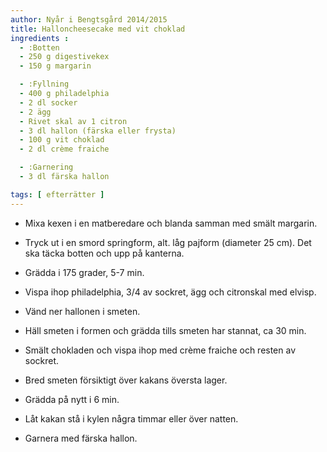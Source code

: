 ```yaml
---
author: Nyår i Bengtsgård 2014/2015
title: Halloncheesecake med vit choklad
ingredients :
  - :Botten
  - 250 g digestivekex
  - 150 g margarin

  - :Fyllning
  - 400 g philadelphia
  - 2 dl socker
  - 2 ägg
  - Rivet skal av 1 citron
  - 3 dl hallon (färska eller frysta)
  - 100 g vit choklad
  - 2 dl crème fraiche

  - :Garnering
  - 3 dl färska hallon

tags: [ efterrätter ]
---
```

* Mixa kexen i en matberedare och blanda samman med smält margarin.
* Tryck ut i en smord springform, alt. låg pajform (diameter 25 cm). Det ska täcka botten och upp på kanterna.
* Grädda i 175 grader, 5-7 min.

* Vispa ihop philadelphia, 3/4 av sockret, ägg och citronskal med elvisp.
* Vänd ner hallonen i smeten.
* Häll smeten i formen och grädda tills smeten har stannat, ca 30 min.

* Smält chokladen och vispa ihop med crème fraiche och resten av sockret.
* Bred smeten försiktigt över kakans översta lager.
* Grädda på nytt i 6 min.
* Låt kakan stå i kylen några timmar eller över natten.
* Garnera med färska hallon.